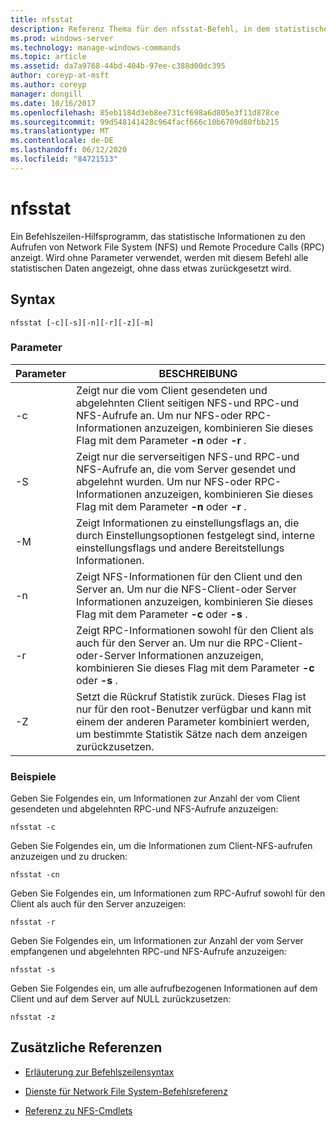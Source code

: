 ```yaml
---
title: nfsstat
description: Referenz Thema für den nfsstat-Befehl, in dem statistische Informationen zu den Aufrufen von Network File System (NFS) und Remote Prozedur Aufruf (RPC) angezeigt werden.
ms.prod: windows-server
ms.technology: manage-windows-commands
ms.topic: article
ms.assetid: da7a9768-44bd-404b-97ee-c388d00dc395
author: coreyp-at-msft
ms.author: coreyp
manager: dongill
ms.date: 10/16/2017
ms.openlocfilehash: 85eb1184d3eb8ee731cf698a6d805e3f11d878ce
ms.sourcegitcommit: 99d548141428c964facf666c10b6709d80fbb215
ms.translationtype: MT
ms.contentlocale: de-DE
ms.lasthandoff: 06/12/2020
ms.locfileid: "84721513"
---
```

# <a name="nfsstat"></a>nfsstat

Ein Befehlszeilen-Hilfsprogramm, das statistische Informationen zu den Aufrufen von Network File System (NFS) und Remote Procedure Calls (RPC) anzeigt. Wird ohne Parameter verwendet, werden mit diesem Befehl alle statistischen Daten angezeigt, ohne dass etwas zurückgesetzt wird.

## <a name="syntax"></a>Syntax

```
nfsstat [-c][-s][-n][-r][-z][-m]
```

### <a name="parameters"></a>Parameter

| Parameter | BESCHREIBUNG |
| --------- | ----------- |
| -c | Zeigt nur die vom Client gesendeten und abgelehnten Client seitigen NFS-und RPC-und NFS-Aufrufe an. Um nur NFS-oder RPC-Informationen anzuzeigen, kombinieren Sie dieses Flag mit dem Parameter **-n** oder **-r** . |
| -S | Zeigt nur die serverseitigen NFS-und RPC-und NFS-Aufrufe an, die vom Server gesendet und abgelehnt wurden. Um nur NFS-oder RPC-Informationen anzuzeigen, kombinieren Sie dieses Flag mit dem Parameter **-n** oder **-r** . |
| -M | Zeigt Informationen zu einstellungsflags an, die durch Einstellungsoptionen festgelegt sind, interne einstellungsflags und andere Bereitstellungs Informationen. |
| -n | Zeigt NFS-Informationen für den Client und den Server an. Um nur die NFS-Client-oder Server Informationen anzuzeigen, kombinieren Sie dieses Flag mit dem Parameter **-c** oder **-s** . |
| -r | Zeigt RPC-Informationen sowohl für den Client als auch für den Server an. Um nur die RPC-Client-oder-Server Informationen anzuzeigen, kombinieren Sie dieses Flag mit dem Parameter **-c** oder **-s** . |
| -Z | Setzt die Rückruf Statistik zurück. Dieses Flag ist nur für den root-Benutzer verfügbar und kann mit einem der anderen Parameter kombiniert werden, um bestimmte Statistik Sätze nach dem anzeigen zurückzusetzen. |

### <a name="examples"></a>Beispiele

Geben Sie Folgendes ein, um Informationen zur Anzahl der vom Client gesendeten und abgelehnten RPC-und NFS-Aufrufe anzuzeigen:

```
nfsstat -c
```

Geben Sie Folgendes ein, um die Informationen zum Client-NFS-aufrufen anzuzeigen und zu drucken:

```
nfsstat -cn
```

Geben Sie Folgendes ein, um Informationen zum RPC-Aufruf sowohl für den Client als auch für den Server anzuzeigen:

```
nfsstat -r
```

Geben Sie Folgendes ein, um Informationen zur Anzahl der vom Server empfangenen und abgelehnten RPC-und NFS-Aufrufe anzuzeigen:

```
nfsstat -s
```

Geben Sie Folgendes ein, um alle aufrufbezogenen Informationen auf dem Client und auf dem Server auf NULL zurückzusetzen:

```
nfsstat -z
```

## <a name="additional-references"></a>Zusätzliche Referenzen

- [Erläuterung zur Befehlszeilensyntax](command-line-syntax-key.md)

- [Dienste für Network File System-Befehlsreferenz](services-for-network-file-system-command-reference.md)

- [Referenz zu NFS-Cmdlets](https://docs.microsoft.com/powershell/module/nfs)
